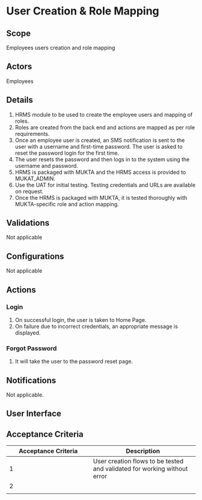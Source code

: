 # User Creation & Role Mapping

## Scope

Employees users creation and role mapping

## Actors

Employees

## Details

1. HRMS module to be used to create the employee users and mapping of roles.
2. Roles are created from the back end and actions are mapped as per role requirements.&#x20;
3. Once an employee user is created, an SMS notification is sent to the user with a username and first-time password. The user is asked to reset the password login for the first time.
4. The user resets the password and then logs in to the system using the username and password.
5. HRMS is packaged with MUKTA and the HRMS access is provided to MUKAT\_ADMIN.
6. Use the UAT for initial testing. Testing credentials and URLs are available on request.&#x20;
7. Once the HRMS is packaged with MUKTA, it is tested thoroughly with MUKTA-specific role and action mapping.

## Validations

Not applicable

## Configurations

Not applicable

## Actions

### Login

1. On successful login, the user is taken to Home Page.
2. On failure due to incorrect credentials, an appropriate message is displayed.

### Forgot Password

1. It will take the user to the password reset page.

## Notifications

Not applicable.

## User Interface



## Acceptance Criteria

<table><thead><tr><th width="207">Acceptance Criteria </th><th>Description</th></tr></thead><tbody><tr><td>1</td><td>User creation flows to be tested and validated for working without error</td></tr><tr><td>2</td><td></td></tr><tr><td></td><td></td></tr></tbody></table>



